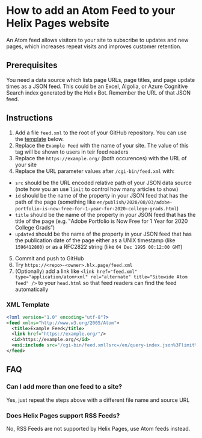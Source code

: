 # How to add an Atom Feed to your Helix Pages website

An Atom feed allows visitors to your site to subscribe to updates and new pages, which increases repeat visits and improves customer retention.

## Prerequisites

You need a data source which lists page URLs, page titles, and page update times as a JSON feed. This could be an Excel, Algolia, or Azure Cognitive Search index generated by the Helix Bot. Remember the URL of that JSON feed.

## Instructions

1. Add a file `feed.xml` to the root of your GitHub repository. You can use the [template](#xml-template) below.
2. Replace the `Example Feed` with the name of your site. The value of this tag will be shown to users in teir feed readers
3. Replace the `https://example.org/` (both occurences) with the URL of your site
4. Replace the URL parameter values after `/cgi-bin/feed.xml` with:
  * `src` should be the URL encoded relative path of your JSON data source (note how you an use `limit` to control how many articles to show)
  * `id` should be the name of the property in your JSON feed that has the path of the page (something like `en/publish/2020/08/03/adobe-portfolio-is-now-free-for-1-year-for-2020-college-grads.html`)
  * `title` should be the name of the property in your JSON feed that has the title of the page (e.g. ‟Adobe Portfolio is Now Free for 1 Year for 2020 College Grads”)
  * `updated` should be the name of the property in your JSON feed that has the publication date of the page either as a UNIX timestamp (like `1596412800`) or as a RFC2822 string (like `04 Dec 1995 00:12:00 GMT`)
5. Commit and push to GitHub
6. Try `https://<repo>-<owner>.hlx.page/feed.xml`
7. (Optionally) add a link like `<link href="feed.xml" type="application/atom+xml" rel="alternate" title="Sitewide Atom feed" />` to your `head.html` so that feed readers can find the feed automatically

### XML Template

```xml
<?xml version="1.0" encoding="utf-8"?>
<feed xmlns="http://www.w3.org/2005/Atom">
  <title>Example Feed</title>
  <link href="https://example.org/"/>
  <id>https://example.org/</id>
  <esi:include src="/cgi-bin/feed.xml?src=/en/query-index.json%3Flimit%3D10&id=path&title=title&updated=date">
</feed>
```

## FAQ

### Can I add more than one feed to a site?

Yes, just repeat the steps above with a different file name and source URL

### Does Helix Pages support RSS Feeds?

No, RSS Feeds are not supported by Helix Pages, use Atom feeds instead.

